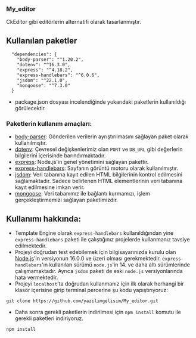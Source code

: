 ### My_editor
CkEditor gibi editörlerin alternatifi olarak tasarlanmıştır.

## Kullanılan paketler
```
  "dependencies": {
    "body-parser": "^1.20.2",
    "dotenv": "^16.3.0",
    "express": "^4.18.2",
    "express-handlebars": "^6.0.6",
    "jsdom": "^22.1.0",
    "mongoose": "^7.3.0"
  }
```
- package.json dosyası incelendiğinde yukarıdaki paketlerin kullanıldığı görülecektir.
### Paketlerin kullanım amaçları:
- [body-parser](https://www.npmjs.com/package/body-parser): Gönderilen verilerin ayrıştırılmasını sağlayan paket
  olarak kullanılmıştır.
- [dotenv](https://www.npmjs.com/package/dotenv): Çevresel değişkenlerimiz olan `PORT` ve `DB_URL` gibi değerlerin
  bilgilerini içerisinde barındırmaktadır.
- [express](https://www.npmjs.com/package/express): Node.js'in genel yönetimini sağlayan pakettir.
- [express-handlebars](https://www.npmjs.com/package/express-handlebars): Sayfanın görüntü motoru olarak kullanılmıştır.
- [jsdom](https://www.npmjs.com/package/jsdom): Veri tabanına kayıt edilen HTML bilgilerinin kontrol edilmesini sağlamaktadır.
  Sadece belirlenen HTML elementlerinin veri tabanına kayıt edilmesine imkan verir.
- [mongoose](https://www.npmjs.com/package/mongoose): Veri tabanımız ile bağlantı kurmamızı, işlem gerçekleştirmemizi sağlayan
  paketimizdir.

## Kullanımı hakkında:
- Template Engine olarak `express-handlebars` kullanıldığından yine `express-handlebars` paketi ile çalıştığınız projelerde kullanmanız tavsiye edilmektedir.
- Projeyi doğrudan test edebilemek için bilgisayarınızda kurulu olan [Node.js](https://nodejs.org/tr)'in versiyonun 16.0.0 ve üzeri olması gerekmektedir. `express-handlebars`'ın kullanılan sürümü `node.js`'in 14. ve daha altı sürümlerinde çalışmamaktadır. Ayrıca `jsdom` paketi de eski `node.js` versiyonlarında hata vermektedir.
-  Projeyi `localhost`'ta doğrudan kullanmanız için ilk olarak herhangi bir klasör içerisine girip terminal percerine şu kodu yapıştırıyoruz:
  ```
  git clone https://github.com/yazilimgelisim/My_editor.git
  ```
- Daha sonra gerekli paketlerin indirilmesi için `npm install` komutu ile gerekli paketleri indiriyoruz.
```
npm install
```
  
  




